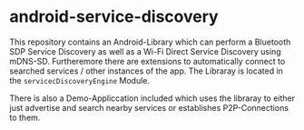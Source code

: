 # android-service-discovery

This repository contains an Android-Library which can perform a Bluetooth SDP Service Discovery 
as well as a Wi-Fi Direct Service Discovery using mDNS-SD. 
Furtheremore there are extensions to automatically connect to searched services / other instances of the app.
The Libraray is located in the `servicecDiscoveryEngine` Module. 

There is also a Demo-Appliccation included which uses the libraray to either just advertise and search nearby 
services or establishes P2P-Connections to them. 
